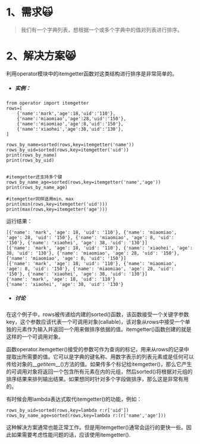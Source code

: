 # 1、需求🙀

> 我们有一个字典列表，想根据一个或多个字典中的值对列表进行排序。

# 2、解决方案😸

利用operator模块中的itemgetter函数对这类结构进行排序是非常简单的。

* ##### 实例：

```
from operator import itemgetter
rows=[
    {'name':'mark','age':18,'uid':'110'},
    {'name':'miaomiao','age':28,'uid':'150'},
    {'name':'miaomiao','age':8,'uid':'150'},
    {'name':'xiaohei','age':38,'uid':'130'},
]

rows_by_name=sorted(rows,key=itemgetter('name'))
rows_by_uid=sorted(rows,key=itemgetter('uid'))
print(rows_by_name)
print(rows_by_uid)


#itemgetter还支持多个键
rows_by_name_age=sorted(rows,key=itemgetter('name','age'))
print(rows_by_name_age)

#itemgetter同样适用min、max
print(min(rows,key=itemgetter('uid')))
print(max(rows,key=itemgetter('age')))

```

运行结果：

```
[{'name': 'mark', 'age': 18, 'uid': '110'}, {'name': 'miaomiao', 'age': 28, 'uid': '150'}, {'name': 'miaomiao', 'age': 8, 'uid': '150'}, {'name': 'xiaohei', 'age': 38, 'uid': '130'}]
[{'name': 'mark', 'age': 18, 'uid': '110'}, {'name': 'xiaohei', 'age': 38, 'uid': '130'}, {'name': 'miaomiao', 'age': 28, 'uid': '150'}, {'name': 'miaomiao', 'age': 8, 'uid': '150'}]
[{'name': 'mark', 'age': 18, 'uid': '110'}, {'name': 'miaomiao', 'age': 8, 'uid': '150'}, {'name': 'miaomiao', 'age': 28, 'uid': '150'}, {'name': 'xiaohei', 'age': 38, 'uid': '130'}]
{'name': 'mark', 'age': 18, 'uid': '110'}
{'name': 'xiaohei', 'age': 38, 'uid': '130'}
```

* ##### 讨论

在这个例子中，rows被传递给内建的sorted\(\)函数，该函数接受一个关键字参数key，这个参数应该代表一个可调用对象\(callable\)，该对象从rows中接受一个单独的元素作为输入并返回一个用来做排序依据的值。itemgetter\(\)函数创建的就是这样的一个可调用对象。

函数operator.itemgetter\(\)接受的参数可作为查询的标记，用来从rows的记录中提取出所需要的值。它可以是字典的键名称、用数字表示的列表元素或是任何可以传给对象的\_\__getitem_\_\_\(\)方法的值。如果传多个标记给itemgetter\(\)，那么它产生的可调用对象将返回一个包含所有元素在内的元组，然后sorted\(\)将根据对元组的排序结果来排列输出结果。如果想同时针对多个字段做排序，那么这是非常有用的。

有时候会用lambda表达式取代itemgetter\(\)的功能，例如：

```
rows_by_uid=sorted(rows,key=lambda r:r['uid'])
rows_by_name_age=sorted(rows,key=lambda r:(r['name','age']))
```

这种解决方案通常也能正常工作。但是用itemgetter\(\)通常会运行的更快一些。因此如果需要考虑性能问题的话，应该使用itemgetter\(\).

